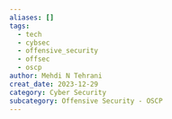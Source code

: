 ```yaml
---
aliases: []
tags:
  - tech
  - cybsec
  - offensive_security
  - offsec
  - oscp
author: Mehdi N Tehrani
creat_date: 2023-12-29
category: Cyber Security
subcategory: Offensive Security - OSCP
---
```

